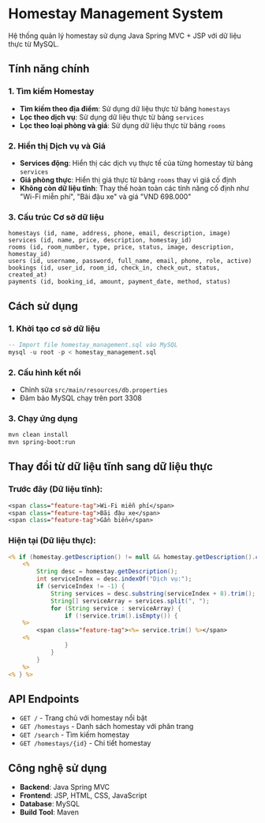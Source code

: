 # Homestay Management System

Hệ thống quản lý homestay sử dụng Java Spring MVC + JSP với dữ liệu thực từ MySQL.

## Tính năng chính

### 1. Tìm kiếm Homestay
- **Tìm kiếm theo địa điểm**: Sử dụng dữ liệu thực từ bảng `homestays`
- **Lọc theo dịch vụ**: Sử dụng dữ liệu thực từ bảng `services`
- **Lọc theo loại phòng và giá**: Sử dụng dữ liệu thực từ bảng `rooms`

### 2. Hiển thị Dịch vụ và Giá
- **Services động**: Hiển thị các dịch vụ thực tế của từng homestay từ bảng `services`
- **Giá phòng thực**: Hiển thị giá thực từ bảng `rooms` thay vì giá cố định
- **Không còn dữ liệu tĩnh**: Thay thế hoàn toàn các tính năng cố định như "Wi-Fi miễn phí", "Bãi đậu xe" và giá "VND 698.000"

### 3. Cấu trúc Cơ sở dữ liệu
```
homestays (id, name, address, phone, email, description, image)
services (id, name, price, description, homestay_id)
rooms (id, room_number, type, price, status, image, description, homestay_id)
users (id, username, password, full_name, email, phone, role, active)
bookings (id, user_id, room_id, check_in, check_out, status, created_at)
payments (id, booking_id, amount, payment_date, method, status)
```

## Cách sử dụng

### 1. Khởi tạo cơ sở dữ liệu
```sql
-- Import file homestay_management.sql vào MySQL
mysql -u root -p < homestay_management.sql
```

### 2. Cấu hình kết nối
- Chỉnh sửa `src/main/resources/db.properties`
- Đảm bảo MySQL chạy trên port 3308

### 3. Chạy ứng dụng
```bash
mvn clean install
mvn spring-boot:run
```

## Thay đổi từ dữ liệu tĩnh sang dữ liệu thực

### Trước đây (Dữ liệu tĩnh):
```jsp
<span class="feature-tag">Wi-Fi miễn phí</span>
<span class="feature-tag">Bãi đậu xe</span>
<span class="feature-tag">Gần biển</span>
```

### Hiện tại (Dữ liệu thực):
```jsp
<% if (homestay.getDescription() != null && homestay.getDescription().contains("Dịch vụ:")) { %>
    <% 
        String desc = homestay.getDescription();
        int serviceIndex = desc.indexOf("Dịch vụ:");
        if (serviceIndex != -1) {
            String services = desc.substring(serviceIndex + 8).trim();
            String[] serviceArray = services.split(", ");
            for (String service : serviceArray) {
                if (!service.trim().isEmpty()) {
    %>
        <span class="feature-tag"><%= service.trim() %></span>
    <% 
                }
            }
        }
    %>
<% } %>
```

## API Endpoints

- `GET /` - Trang chủ với homestay nổi bật
- `GET /homestays` - Danh sách homestay với phân trang
- `GET /search` - Tìm kiếm homestay
- `GET /homestays/{id}` - Chi tiết homestay

## Công nghệ sử dụng

- **Backend**: Java Spring MVC
- **Frontend**: JSP, HTML, CSS, JavaScript
- **Database**: MySQL
- **Build Tool**: Maven